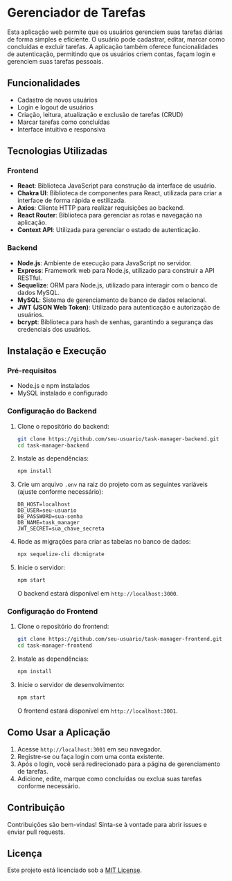 # Gerenciador de Tarefas

Esta aplicação web permite que os usuários gerenciem suas tarefas diárias de forma simples e eficiente. O usuário pode cadastrar, editar, marcar como concluídas e excluir tarefas. A aplicação também oferece funcionalidades de autenticação, permitindo que os usuários criem contas, façam login e gerenciem suas tarefas pessoais.

## Funcionalidades

- Cadastro de novos usuários
- Login e logout de usuários
- Criação, leitura, atualização e exclusão de tarefas (CRUD)
- Marcar tarefas como concluídas
- Interface intuitiva e responsiva

## Tecnologias Utilizadas

### Frontend
- **React**: Biblioteca JavaScript para construção da interface de usuário.
- **Chakra UI**: Biblioteca de componentes para React, utilizada para criar a interface de forma rápida e estilizada.
- **Axios**: Cliente HTTP para realizar requisições ao backend.
- **React Router**: Biblioteca para gerenciar as rotas e navegação na aplicação.
- **Context API**: Utilizada para gerenciar o estado de autenticação.

### Backend
- **Node.js**: Ambiente de execução para JavaScript no servidor.
- **Express**: Framework web para Node.js, utilizado para construir a API RESTful.
- **Sequelize**: ORM para Node.js, utilizado para interagir com o banco de dados MySQL.
- **MySQL**: Sistema de gerenciamento de banco de dados relacional.
- **JWT (JSON Web Token)**: Utilizado para autenticação e autorização de usuários.
- **bcrypt**: Biblioteca para hash de senhas, garantindo a segurança das credenciais dos usuários.

## Instalação e Execução

### Pré-requisitos

- Node.js e npm instalados
- MySQL instalado e configurado

### Configuração do Backend

1. Clone o repositório do backend:
    ```bash
    git clone https://github.com/seu-usuario/task-manager-backend.git
    cd task-manager-backend
    ```

2. Instale as dependências:
    ```bash
    npm install
    ```

3. Crie um arquivo `.env` na raiz do projeto com as seguintes variáveis (ajuste conforme necessário):
    ```env
    DB_HOST=localhost
    DB_USER=seu-usuario
    DB_PASSWORD=sua-senha
    DB_NAME=task_manager
    JWT_SECRET=sua_chave_secreta
    ```

4. Rode as migrações para criar as tabelas no banco de dados:
    ```bash
    npx sequelize-cli db:migrate
    ```

5. Inicie o servidor:
    ```bash
    npm start
    ```
    O backend estará disponível em `http://localhost:3000`.

### Configuração do Frontend

1. Clone o repositório do frontend:
    ```bash
    git clone https://github.com/seu-usuario/task-manager-frontend.git
    cd task-manager-frontend
    ```

2. Instale as dependências:
    ```bash
    npm install
    ```

3. Inicie o servidor de desenvolvimento:
    ```bash
    npm start
    ```
    O frontend estará disponível em `http://localhost:3001`.

## Como Usar a Aplicação

1. Acesse `http://localhost:3001` em seu navegador.
2. Registre-se ou faça login com uma conta existente.
3. Após o login, você será redirecionado para a página de gerenciamento de tarefas.
4. Adicione, edite, marque como concluídas ou exclua suas tarefas conforme necessário.

## Contribuição

Contribuições são bem-vindas! Sinta-se à vontade para abrir issues e enviar pull requests.

## Licença

Este projeto está licenciado sob a [MIT License](LICENSE).
